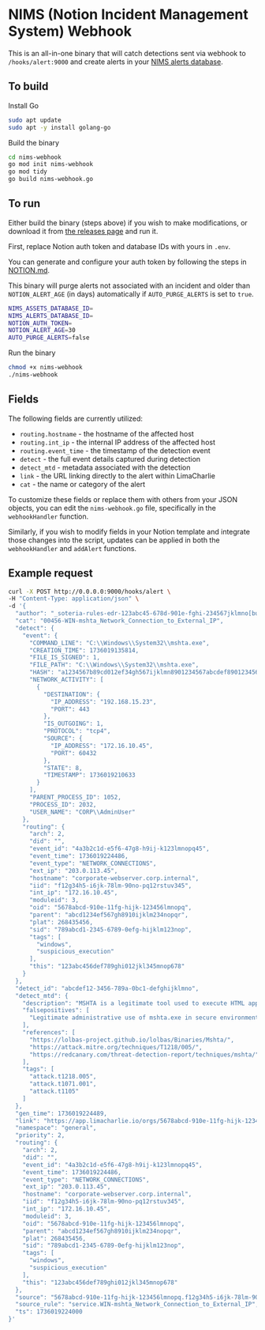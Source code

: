 # NIMS (Notion Incident Management System) Webhook

This is an all-in-one binary that will catch detections sent via webhook to `/hooks/alert:9000` and create alerts in your [NIMS alerts database](https://nims-template.notion.site/).

## To build 
Install Go
```bash
sudo apt update
sudo apt -y install golang-go
```
Build the binary
```bash
cd nims-webhook
go mod init nims-webhook
go mod tidy
go build nims-webhook.go
```

## To run
Either build the binary (steps above) if you wish to make modifications, or download it from [the releases page](https://github.com/shortstack/nims-webhook/releases) and run it.  

First, replace Notion auth token and database IDs with yours in `.env`.

You can generate and configure your auth token by following the steps in [NOTION.md](./NOTION.md).

This binary will purge alerts not associated with an incident and older than `NOTION_ALERT_AGE` (in days) automatically if `AUTO_PURGE_ALERTS` is set to `true`.
```bash
NIMS_ASSETS_DATABASE_ID=
NIMS_ALERTS_DATABASE_ID=
NOTION_AUTH_TOKEN=
NOTION_ALERT_AGE=30
AUTO_PURGE_ALERTS=false
```
Run the binary
```bash
chmod +x nims-webhook
./nims-webhook
```

## Fields
The following fields are currently utilized:
* `routing.hostname` - the hostname of the affected host
* `routing.int_ip` - the internal IP address of the affected host
* `routing.event_time` - the timestamp of the detection event
* `detect` - the full event details captured during detection
* `detect_mtd` - metadata associated with the detection
* `link` - the URL linking directly to the alert within LimaCharlie
* `cat` - the name or category of the alert  

To customize these fields or replace them with others from your JSON objects, you can edit the `nims-webhook.go` file, specifically in the `webhookHandler` function.

Similarly, if you wish to modify fields in your Notion template and integrate those changes into the script, updates can be applied in both the `webhookHandler` and `addAlert` functions.

## Example request 
```bash
curl -X POST http://0.0.0.0:9000/hooks/alert \
-H "Content-Type: application/json" \
-d '{
  "author": "_soteria-rules-edr-123abc45-678d-901e-fghi-234567jklmno[bulk][segment]",
  "cat": "00456-WIN-mshta_Network_Connection_to_External_IP",
  "detect": {
    "event": {
      "COMMAND_LINE": "C:\\Windows\\System32\\mshta.exe",
      "CREATION_TIME": 1736019135814,
      "FILE_IS_SIGNED": 1,
      "FILE_PATH": "C:\\Windows\\System32\\mshta.exe",
      "HASH": "a1234567b89cd012ef34gh567ijklmn8901234567abcdef890123456789abcdef",
      "NETWORK_ACTIVITY": [
        {
          "DESTINATION": {
            "IP_ADDRESS": "192.168.15.23",
            "PORT": 443
          },
          "IS_OUTGOING": 1,
          "PROTOCOL": "tcp4",
          "SOURCE": {
            "IP_ADDRESS": "172.16.10.45",
            "PORT": 60432
          },
          "STATE": 8,
          "TIMESTAMP": 1736019210633
        }
      ],
      "PARENT_PROCESS_ID": 1052,
      "PROCESS_ID": 2032,
      "USER_NAME": "CORP\\AdminUser"
    },
    "routing": {
      "arch": 2,
      "did": "",
      "event_id": "4a3b2c1d-e5f6-47g8-h9ij-k123lmnopq45",
      "event_time": 1736019224486,
      "event_type": "NETWORK_CONNECTIONS",
      "ext_ip": "203.0.113.45",
      "hostname": "corporate-webserver.corp.internal",
      "iid": "f12g34h5-i6jk-78lm-90no-pq12rstuv345",
      "int_ip": "172.16.10.45",
      "moduleid": 3,
      "oid": "5678abcd-910e-11fg-hijk-123456lmnopq",
      "parent": "abcd1234ef567gh8910ijklm234nopqr",
      "plat": 268435456,
      "sid": "789abcd1-2345-6789-0efg-hijklm123nop",
      "tags": [
        "windows",
        "suspicious_execution"
      ],
      "this": "123abc456def789ghi012jkl345mnop678"
    }
  },
  "detect_id": "abcdef12-3456-789a-0bc1-defghijklmno",
  "detect_mtd": {
    "description": "MSHTA is a legitimate tool used to execute HTML applications. It can be abused by attackers to download and execute malicious scripts. This detector identifies mshta.exe making external network connections, which is indicative of potential malicious activity.",
    "falsepositives": [
      "Legitimate administrative use of mshta.exe in secure environments."
    ],
    "references": [
      "https://lolbas-project.github.io/lolbas/Binaries/Mshta/",
      "https://attack.mitre.org/techniques/T1218/005/",
      "https://redcanary.com/threat-detection-report/techniques/mshta/"
    ],
    "tags": [
      "attack.t1218.005",
      "attack.t1071.001",
      "attack.t1105"
    ]
  },
  "gen_time": 1736019224489,
  "link": "https://app.limacharlie.io/orgs/5678abcd-910e-11fg-hijk-123456lmnopq/sensors/789abcd1-2345-6789-0efg-hijklm123nop/timeline?time=1736019224&selected=123abc456def789ghi012jkl345mnop678",
  "namespace": "general",
  "priority": 2,
  "routing": {
    "arch": 2,
    "did": "",
    "event_id": "4a3b2c1d-e5f6-47g8-h9ij-k123lmnopq45",
    "event_time": 1736019224486,
    "event_type": "NETWORK_CONNECTIONS",
    "ext_ip": "203.0.113.45",
    "hostname": "corporate-webserver.corp.internal",
    "iid": "f12g34h5-i6jk-78lm-90no-pq12rstuv345",
    "int_ip": "172.16.10.45",
    "moduleid": 3,
    "oid": "5678abcd-910e-11fg-hijk-123456lmnopq",
    "parent": "abcd1234ef567gh8910ijklm234nopqr",
    "plat": 268435456,
    "sid": "789abcd1-2345-6789-0efg-hijklm123nop",
    "tags": [
      "windows",
      "suspicious_execution"
    ],
    "this": "123abc456def789ghi012jkl345mnop678"
  },
  "source": "5678abcd-910e-11fg-hijk-123456lmnopq.f12g34h5-i6jk-78lm-90no-pq12rstuv345.789abcd1-2345-6789-0efg-hijklm123nop.10000000.3",
  "source_rule": "service.WIN-mshta_Network_Connection_to_External_IP",
  "ts": 1736019224000
}'
```
